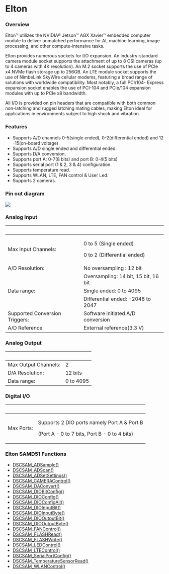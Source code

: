 # Elton

### Overview <a href="#overview" id="overview"></a>

Elton™ utilizes the NVIDIA® Jetson™ AGX Xavier™ embedded computer module to deliver unmatched performance for AI, machine learning, image processing, and other compute-intensive tasks.&#x20;

Elton provides numerous sockets for I/O expansion. An industry-standard camera module socket supports the attachment of up to 8 CSI cameras (up to 4 cameras with 4K resolution). An M.2 socket supports the use of PCIe x4 NVMe flash storage up to 256GB. An LTE module socket supports the use of NimbeLink SkyWire cellular modems, featuring a broad range of solutions with worldwide compatibility. Most notably, a full PCI/104- Express expansion socket enables the use of PCI-104 and PCIe/104 expansion modules with up to PCIe x8 bandwidth.&#x20;

All I/O is provided on pin headers that are compatible with both common non-latching and rugged latching mating cables, making Elton ideal for applications in environments subject to high shock and vibration.

### Features <a href="#features" id="features"></a>

* Supports A/D channels 0-5(single ended), 0-2(differential ended) and 12 -15(on-board voltage)
* Supports A/D single ended and differential ended.
* Supports D/A conversion.
* Supports port A: 0-7(8 bits) and port B: 0-4(5 bits)
* Supports serial port (1 & 2, 3 & 4) configuration.
* Supports temperature read.
* Supports WLAN, LTE, FAN control & User Led.
* Supports 2 cameras.

### Pin out diagram

![](broken-reference)

### Analog Input <a href="#analog-input" id="analog-input"></a>

| ​                              | ​                                                               |
| ------------------------------ | --------------------------------------------------------------- |
| Max Input Channels:            | <p>0 to 5 (Single ended) </p><p>0 to 2 (Differential ended)</p> |
| A/D Resolution:                | No oversampling : 12 bit                                        |
| ​                              | Oversampling: 14 bit, 15 bit, 16 bit                            |
| Data range:                    | Single ended: 0 to 4095                                         |
| ​                              | Differential ended: -2048 to 2047                               |
| Supported Conversion Triggers: | Software initiated A/D conversion                               |
| A/D Reference                  | External reference(3.3 V)                                       |

### Analog Output <a href="#analog-output" id="analog-output"></a>

| ​                    | ​         |
| -------------------- | --------- |
| Max Output Channels: | 2         |
| D/A Resolution:      | 12 bits   |
| Data range:          | 0 to 4095 |

### Digital I/O <a href="#digital-i-o" id="digital-i-o"></a>

| ​          | ​                                                                                                          |
| ---------- | ---------------------------------------------------------------------------------------------------------- |
| Max Ports: | <p>Supports 2 DIO ports namely Port A &#x26; Port B</p><p>(Port A - 0 to 7 bits, Port B - 0 to 4 bits)</p> |

### Elton SAMD51 Functions <a href="#jethro-samd51-functions" id="jethro-samd51-functions"></a>

* [​DSCSAM\_ADSample() ​](../9.-samd51-apis/dscsam_adsample.md)
* ​[DSCSAM\_ADScan() ​](../9.-samd51-apis/dscsam_adscan.md)
* ​[DSCSAM\_ADSetSettings()](../9.-samd51-apis/dscsam_adsetsettings.md) ​
* ​[DSCSAM\_CAMERAControl()](../9.-samd51-apis/dscsam_cameracontrol.md) ​
* ​[DSCSAM\_DAConvert() ​](../9.-samd51-apis/dscsam_daconvert.md)
* ​[DSCSAM\_DIOBitConfig()](../9.-samd51-apis/dscsam_diobitconfig.md) ​
* ​[DSCSAM\_DIOConfig() ​](../9.-samd51-apis/dscsam_dioconfig.md)
* ​[DSCSAM\_DIOConfigAll()](../9.-samd51-apis/dscsam_dioconfigall.md) ​
* ​[DSCSAM\_DIOInputBit()](../9.-samd51-apis/dscsam_dioinputbit.md) ​
* ​[DSCSAM\_DIOInputByte() ](../9.-samd51-apis/dscsam_dioinputbyte.md)​
* ​[DSCSAM\_DIOOutputBit()](../9.-samd51-apis/dscsam_diooutputbit.md) ​
* [​DSCSAM\_DIOOutputByte() ​](../9.-samd51-apis/dscsam_diooutputbyte.md)
* ​[DSCSAM\_FANControl() ](../9.-samd51-apis/dscsam_fancontrol.md)​
* ​[DSCSAM\_FLASHRead() ](../9.-samd51-apis/dscsam_flashread.md)​
* ​[DSCSAM\_FLASHWrite() ](../9.-samd51-apis/dscsam_flashwrite.md)​
* ​[DSCSAM\_LEDControl()](../9.-samd51-apis/dscsam_ledcontrol.md) ​
* ​[DSCSAM\_LTEControl()](../9.-samd51-apis/dscsam_ltecontrol.md) ​
* [​DSCSAM\_SerialPortConfig() ](../9.-samd51-apis/dscsam_serialportconfig.md)​
* ​[DSCSAM\_TemperatureSensorRead()](../9.-samd51-apis/dscsam_temperaturesensorread.md) ​
* ​[DSCSAM\_WLANControl()​](../9.-samd51-apis/dscsam_wlancontrol.md)
